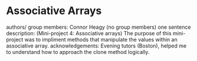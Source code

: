 Associative Arrays
==================

authors/ group members: Connor Heagy (no group members)
one sentence description: (Mini-project 4: Associative arrays) The purpose of this mini-project was to impliment methods that manipulate the values within an associative array.
acknowledgements: Evening tutors (Boston), helped me to understand how to approach the clone method logically.

